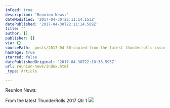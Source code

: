 ```yaml
---
inFeed: true
description: 'Reunion News:'
dateModified: '2017-04-30T22:11:14.153Z'
datePublished: '2017-04-30T22:11:14.589Z'
title: ''
author: []
publisher: {}
via: {}
sourcePath: _posts/2017-04-30-copied-from-the-latest-thunderrolls-issue.md
hasPage: true
starred: false
datePublishedOriginal: '2017-04-30T22:10:38.595Z'
url: reunion-news/index.html
_type: Article

---
```

Reunion News:

From the latest ThunderRolls 2017 Qtr 1
![](https://the-grid-user-content.s3-us-west-2.amazonaws.com/86b7d537-1d5c-4c0f-8199-f71a98c4e8aa.png)